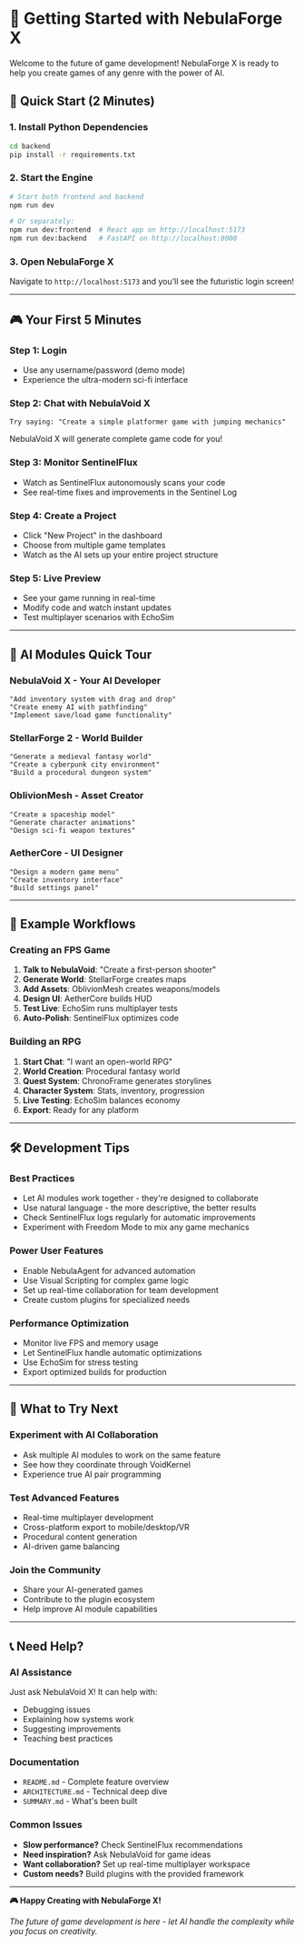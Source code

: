 # 🚀 Getting Started with NebulaForge X

Welcome to the future of game development! NebulaForge X is ready to help you create games of any genre with the power of AI.

## 🎯 Quick Start (2 Minutes)

### 1. **Install Python Dependencies**
```bash
cd backend
pip install -r requirements.txt
```

### 2. **Start the Engine**
```bash
# Start both frontend and backend
npm run dev

# Or separately:
npm run dev:frontend  # React app on http://localhost:5173
npm run dev:backend   # FastAPI on http://localhost:8000
```

### 3. **Open NebulaForge X**
Navigate to `http://localhost:5173` and you'll see the futuristic login screen!

---

## 🎮 **Your First 5 Minutes**

### **Step 1: Login**
- Use any username/password (demo mode)
- Experience the ultra-modern sci-fi interface

### **Step 2: Chat with NebulaVoid X**
```
Try saying: "Create a simple platformer game with jumping mechanics"
```
NebulaVoid X will generate complete game code for you!

### **Step 3: Monitor SentinelFlux**
- Watch as SentinelFlux autonomously scans your code
- See real-time fixes and improvements in the Sentinel Log

### **Step 4: Create a Project**
- Click "New Project" in the dashboard
- Choose from multiple game templates
- Watch as the AI sets up your entire project structure

### **Step 5: Live Preview**
- See your game running in real-time
- Modify code and watch instant updates
- Test multiplayer scenarios with EchoSim

---

## 🤖 **AI Modules Quick Tour**

### **NebulaVoid X** - Your AI Developer
```
"Add inventory system with drag and drop"
"Create enemy AI with pathfinding"
"Implement save/load game functionality"
```

### **StellarForge 2** - World Builder
```
"Generate a medieval fantasy world"
"Create a cyberpunk city environment"
"Build a procedural dungeon system"
```

### **OblivionMesh** - Asset Creator
```
"Create a spaceship model"
"Generate character animations"
"Design sci-fi weapon textures"
```

### **AetherCore** - UI Designer
```
"Design a modern game menu"
"Create inventory interface"
"Build settings panel"
```

---

## 🎯 **Example Workflows**

### **Creating an FPS Game**
1. **Talk to NebulaVoid**: "Create a first-person shooter"
2. **Generate World**: StellarForge creates maps
3. **Add Assets**: OblivionMesh creates weapons/models
4. **Design UI**: AetherCore builds HUD
5. **Test Live**: EchoSim runs multiplayer tests
6. **Auto-Polish**: SentinelFlux optimizes code

### **Building an RPG**
1. **Start Chat**: "I want an open-world RPG"
2. **World Creation**: Procedural fantasy world
3. **Quest System**: ChronoFrame generates storylines
4. **Character System**: Stats, inventory, progression
5. **Live Testing**: EchoSim balances economy
6. **Export**: Ready for any platform

---

## 🛠️ **Development Tips**

### **Best Practices**
- Let AI modules work together - they're designed to collaborate
- Use natural language - the more descriptive, the better results
- Check SentinelFlux logs regularly for automatic improvements
- Experiment with Freedom Mode to mix any game mechanics

### **Power User Features**
- Enable NebulaAgent for advanced automation
- Use Visual Scripting for complex game logic
- Set up real-time collaboration for team development
- Create custom plugins for specialized needs

### **Performance Optimization**
- Monitor live FPS and memory usage
- Let SentinelFlux handle automatic optimizations
- Use EchoSim for stress testing
- Export optimized builds for production

---

## 🌟 **What to Try Next**

### **Experiment with AI Collaboration**
- Ask multiple AI modules to work on the same feature
- See how they coordinate through VoidKernel
- Experience true AI pair programming

### **Test Advanced Features**
- Real-time multiplayer development
- Cross-platform export to mobile/desktop/VR
- Procedural content generation
- AI-driven game balancing

### **Join the Community**
- Share your AI-generated games
- Contribute to the plugin ecosystem
- Help improve AI module capabilities

---

## 📞 **Need Help?**

### **AI Assistance**
Just ask NebulaVoid X! It can help with:
- Debugging issues
- Explaining how systems work
- Suggesting improvements
- Teaching best practices

### **Documentation**
- `README.md` - Complete feature overview
- `ARCHITECTURE.md` - Technical deep dive
- `SUMMARY.md` - What's been built

### **Common Issues**
- **Slow performance?** Check SentinelFlux recommendations
- **Need inspiration?** Ask NebulaVoid for game ideas  
- **Want collaboration?** Set up real-time multiplayer workspace
- **Custom needs?** Build plugins with the provided framework

---

**🎮 Happy Creating with NebulaForge X!**

*The future of game development is here - let AI handle the complexity while you focus on creativity.*